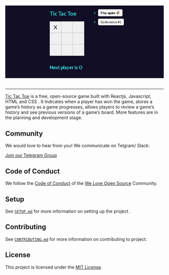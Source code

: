 <img src="/assets/images/Tic Tac Toe.JPG" alt="Tic Tac Toe logo" width="736"/> </br></br>

-----
[Tic Tac Toe](https://lj998z.csb.app/) is a free, open-source game built with Reactjs, Javascript, HTML and CSS . It Indicates when a player has won the game, atores a game’s history as a game progresses, allows players to review a game’s history and see previous versions of a game’s board. More features are in the planning and development stage.

## Community
We would love to hear from you! We communicate on Telgram/ Slack:

[Join our Telegram Group](https://t.me/+kTc368F6LZ44Njk9)


## Code of Conduct
We follow the [Code of Conduct](code-of-conduct.md) of the [We Love Open Source](https://we-love-opensource..netlify.com) Community.

## Setup
See [`SETUP.md`](SETUP.md) for more information on setting up the project .

## Contributing
See [`CONTRIBUTING.md`](CONTRIBUTING.md) for more information on contributing to project.

## License
This project is licensed under the [MIT License](LICENSE).

